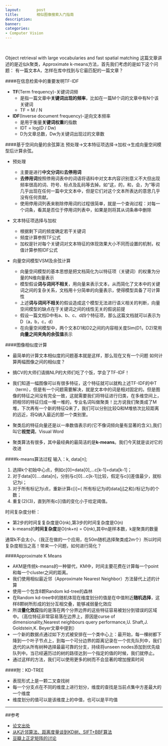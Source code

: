 ```yaml
---
layout:       post
title:        相似图像搜索入门指南
description: 
banner: 
categories: 
- Computer Vision
---
```


<br />

Object retrieval with large vocabularies and fast spatial matching
这篇文章讲述的是近似k聚类，Approximate k-means方法，首先我们考虑的是如下这个问题：
有一篇文本A，怎样在库中找到与它最匹配的一篇文章？

####在信息检索中的重要发明TF-IDF

- **TF**(Term frequency)-关键词词频
 	- 是指一篇文章中**关键词出现的频率**，比如在一篇M个词的文章中有N个该关键词
	- TF = M / N
- **IDF**(Inverse document frequency)-逆向文本频率
	- 是用于衡量**关键词权重**的指数
	- IDT = log(D / Dw)
	- D为文章总数，Dw为关键词出现过的文章数
	
####基于空间向量的余弦算法
预处理→文本特征项选择→加权→生成向量空间模型后计算余弦。

- 预处理
	- 主要是进行**中文分词**和**去停用词**
	- **去停用词**按照停用词表中的词语将语料中对文本内容识别意义不大但出现频率很高的词、符号、标点及乱码等去掉。如“这，的，和，会，为”等词几乎出现在任何一篇中文文本中，但是它们对这个文本所表达的意思几乎没有任何贡献。
	- 使用停用词列表来剔除停用词的过程很简单，就是一个查询过程：对每一个词条，看其是否位于停用词列表中，如果是则将其从词条串中删除
	
- 文本特征项选择与加权
	- 根据剩下词的频度确定若干关键词
	- 频度计算参照TF公式
	- 加权是针对每个关键词对文本特征的体现效果大小不同而设置的机制，权值计算参照IDF公式
	
- 向量空间模型VSM及余弦计算
	- 向量空间模型的基本思想是把文档简化为以特征项（关键词）的权重为分量的N维向量表示
	- 模型假设**词与词间不相关**，用向量来表示文本，从而简化了文本中的关键词之间的复杂关系，文档用十分简单的向量表示，使得模型具备了可计算性
	- 上述**词与词间不相关**的假设造成这个模型无法进行语义相关的判断，向量空间模型的缺点在于关键词之间的线性无关的假说前提
	- 假设一篇文档D中有a、b、c、d四个特征项，那么这篇文档就可以表示为D（a，b，c，d）
	- 在向量空间模型中，两个文本D1和D2之间的内容相关度Sim(D1，D2)常用**向量之间夹角的余弦值**表示

####图像相似度计算
- 最简单的计算文本相似度的问题基本就是这样，那么现在又有一个问题
如何计算两幅图像之间的相似度？

- 搞CV的大师们请搞NLP的大师们吃了个饭，学会了TF-IDF！

- 我们知道一幅图像可以有很多特征，这个特征就可以就构上述TF-IDF的中T（term），但是有一个问题需要解决，就是文本中的词是相对固定的。但是图像的特征之间没有完全一致，这就需要我们将特征进行归类，在多维空间上，把相邻的特征归成一堆一堆的，专业名词叫做聚类！比方说我们聚类成了M堆，下次再有一个新的特征Q来了，我们可以分别比较Q和M堆依次比较距离的远近，将Q纳入最近的那一个类别里。
- 聚类后的特征向量还是以一串数值表示的(它不像词频向量有显著的含义),我们叫它**视觉词**，Visual Word
- 聚类算法有很多，其中最经典的最简洁的是**k-means**。我们今天就是谈对它的改进

####k-means算法过程
输入：k, data[n];

1. 选择k个初始中心点，例如c[0]=data[0],…c[k-1]=data[k-1]；
2. 对于data[0]….data[n]，分别与c[0]…c[k-1]比较，假定与c[i]差值最少，就标记为i；
3. 对于所有标记为i点，重新计算c[i]={ 所有标记为i的data[j]之和}/标记为i的个数；
4. 重复(2)(3)，直到所有c[i]值的变化小于给定阈值。

时间复杂度分析：
 
 - 第2步的时间复复杂度是O(nk),第3步的时间复杂度是O(n)
 - k-means的**时间复杂度**是O(nk+n) = O(nk),其中n是样本数，k是聚类的数量

通常k不会太小，（我正在做的一个应用，在50m随机选择聚类成2m个）所以时间复杂度相当之高！带来一个问题，如何进行简化？


 
####Approximate K Means
 - AKM是传统k-means的一种替代，KM中，时间主要花费在计算每一个point和每一个cluster之间的距离。
 - 我们使用相似最近邻（Approximate Nearest Neighbor）方法替代上述的计算
 - 使用一个包含8颗Random kd-tree的森林
 - 在Random kd-tree中的随机体现在维度划分的值是在中值附近**随机选择**，这样8颗树所形成的划分互相交叠，能够减弱量化效应
 - 所谓**量化效应**指的是落在两个分界边界的这些特征容易被划分到错误的区域中。（高位特征非常容易落在边界上，原因是curse of dimensionality,Nearest neighbours query performance,U. Shaft,J. Goldstein,K. Beyer文章中提到）
 - 一个新的数据点通过如下方式被安排在一个类中心上：最开始，每一棵树都下降到一个叶子节点上，到每一个可分边界的距离记录在一个优先队列中，我们迭代的从所有树种选择最最可靠的分支，持续将unseen nodes添加到优先级队列中。当已经遍历过的树的路径达到一个指定的值的时候，我们就停止。
 - 通过这样的方法，我们可以使用更多的树而不会显著的增加搜索时间
 
####附：KD-TREE

 - 表现形式上是一颗二叉查找树
 - 每一个分支点在不同的维度上进行划分，维度的查找是当前点集中方差最大的一个维度
 - 维度划分的值可以是该维度上的中值，也可以是平均值

***

##参考
- [论文出处](www.robots.ox.ac.uk/~vgg/software/)
- [从K近邻算法、距离度量谈到KD树、SIFT+BBF算法](http://blog.csdn.net/v_july_v/article/details/8203674)
- [豆瓣上正定矩阵的讨论](http://www.douban.com/group/topic/4943161/)